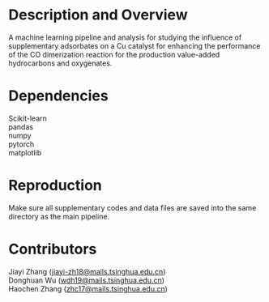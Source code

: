 # Description and Overview
A machine learning pipeline and analysis for studying the influence of supplementary adsorbates on a Cu catalyst for enhancing the performance of the CO dimerization reaction for the production value-added hydrocarbons and oxygenates. 

# Dependencies
Scikit-learn\
pandas\
numpy\
pytorch\
matplotlib

# Reproduction
Make sure all supplementary codes and data files are saved into the same directory as the main pipeline. 

# Contributors
Jiayi Zhang (jiayi-zh18@mails.tsinghua.edu.cn)\
Donghuan Wu (wdh19@mails.tsinghua.edu.cn)\
Haochen Zhang (zhc17@mails.tsinghua.edu.cn)

